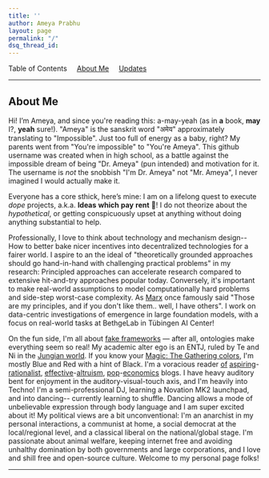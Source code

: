 ```yaml
---
title: ''
author: Ameya Prabhu
layout: page
permalink: "/"
dsq_thread_id:
---
```

Table of Contents     [About Me](#biography)         [Updates](#updates) 

---

## <a name="biography" id="biography"></a>About Me

Hi! I’m Ameya, and since you're reading this: a-may-yeah (as in __a__ book, __may__ I?, __yeah__ sure!). "Ameya" is the sanskrit word "अमेय" approximately translating to "Impossible". Just too full of energy as a baby, right? My parents went from "You're impossible" to "You're Ameya". This github username was created when in high school, as a battle against the impossible dream of being "Dr. Ameya" (pun intended) and motivation for it. The username is *not* the snobbish "I'm Dr. Ameya" not "Mr. Ameya", I never imagined I would actually make it.

Everyone has a core sthick, here’s mine: I am on a lifelong quest to execute *dope* projects, a.k.a. **Ideas** **which** **pay** **rent** 💖! I do not theorize about the *hypothetical*, or getting conspicuously upset at anything  without doing anything substantial to help.

Professionally, I love to think about technology and mechanism design-- How to better bake nicer incentives into decentralized technologies for a fairer world. I aspire to an the ideal of "theoretically grounded approaches should go hand-in-hand with challenging practical problems" in my research: Principled approaches can accelerate research compared to extensive hit-and-try approaches popular today. Conversely, it's important to make real-world assumptions to model computationally hard problems and side-step worst-case complexity. As [Marx](https://en.wikipedia.org/wiki/Groucho_Marx) once famously said "Those are my principles, and if you don't like them.. well, I have others".  I work on data-centric investigations of emergence in large foundation models, with a focus on real-world tasks at BethgeLab in Tübingen AI Center!

On the fun side, I'm all about [fake frameworks](https://www.lesswrong.com/posts/wDP4ZWYLNj7MGXWiW/in-praise-of-fake-frameworks) — after all, ontologies make everything seem so real! My academic alter ego is an ENTJ, ruled by Te and Ni in the [Jungian world](https://slatestarcodex.com/2014/05/27/on-types-of-typologies/). If you know your [Magic: The Gathering colors](https://medium.com/s/story/the-mtg-color-wheel-c9700a7cf36d), I'm mostly Blue and Red with a hint of Black. I'm a voracious reader [of](https://www.lesswrong.com/) [aspiring](https://slatestarcodex.com/)-[rationalist](http://gwern.net/), [effective](https://forum.effectivealtruism.org/)-[altruism](https://80000hours.org/), [pop](https://marginalrevolution.com/)-[economics](https://www.econtalk.org/) blogs. I have heavy auditory bent for enjoyment in the auditory-visual-touch axis, and I'm heavily into Techno! I'm a semi-professional DJ, learning a Novation MK2 launchpad, and into dancing-- currently learning to shuffle. Dancing allows a mode of unbelievable expression through body language and I am super excited about it! My political views are a bit unconventional: I'm an anarchist in my personal interactions, a communist at home, a social democrat at the local/regional level, and a classical liberal on the national/global stage. I'm passionate about animal welfare, keeping internet free and avoiding unhalthy domination by both governments and large corporations, and I love and shill free and open-source culture.  Welcome to my personal page folks!

---
